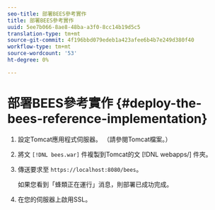 ```yaml
---
seo-title: 部署BEES參考實作
title: 部署BEES參考實作
uuid: 5ee7b066-8ae8-48ba-a3f0-8cc14b19d5c5
translation-type: tm+mt
source-git-commit: 4f196bbd079edeb1a423afee6b4b7e249d380f40
workflow-type: tm+mt
source-wordcount: '53'
ht-degree: 0%

---
```



# 部署BEES參考實作 {#deploy-the-bees-reference-implementation}

1. 設定Tomcat應用程式伺服器。 （請參閱Tomcat檔案。）
1. 將文 `[!DNL bees.war]` 件複製到Tomcat的文 [!DNL webapps/] 件夾。
1. 傳送要求至 `https://localhost:8080/bees`。

   如果您看到「蜂類正在運行」消息，則部署已成功完成。
1. 在您的伺服器上啟用SSL。
